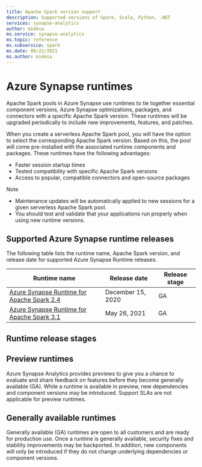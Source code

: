 ```yaml
---
title: Apache Spark version support
description: Supported versions of Spark, Scala, Python, .NET
services: synapse-analytics
author: midesa 
ms.service: synapse-analytics 
ms.topic: reference
ms.subservice: spark
ms.date: 09/22/2021
ms.author: midesa 
---
```


# Azure Synapse runtimes
Apache Spark pools in Azure Synapse use runtimes to tie together essential component versions, Azure Synapse optimizations, packages, and connectors with a specific Apache Spark version. These runtimes will be upgraded periodically to include new improvements, features, and patches. 

When you create a serverless Apache Spark pool, you will have the option to select the corresponding Apache Spark version. Based on this, the pool will come pre-installed with the associated runtime components and packages. These runtimes have the following advantages:

- Faster session startup times
- Tested compatibility with specific Apache Spark versions
- Access to popular, compatible connectors and open-source packages

> [!NOTE]
> - Maintenance updates will be automatically applied to new sessions for a given serverless Apache Spark pool. 
> - You should test and validate that your applications run properly when using new runtime versions.

## Supported Azure Synapse runtime releases 
The following table lists the runtime name, Apache Spark version, and release date for supported Azure Synapse Runtime releases.

|  Runtime name  | Release date |  Release stage |
| ----- | ----- | ----- |
| [Azure Synapse Runtime for Apache Spark 2.4](./apache-spark-24-runtime.md) | December 15, 2020 | GA|
| [Azure Synapse Runtime for Apache Spark 3.1](./apache-spark-3-runtime.md) | May 26, 2021 | GA |

## Runtime release stages

## Preview runtimes
Azure Synapse Analytics provides previews to give you a chance to evaluate and share feedback on features before they become generally available (GA). While a runtime is available in preview, new dependencies and component versions may be introduced. Support SLAs are not applicable for preview runtimes. 

## Generally available runtimes
Generally available (GA) runtimes are open to all customers and are ready for production use. Once a runtime is generally available, security fixes and stability improvements may be backported. In addition, new components will only be introduced if they do not change underlying dependencies or component versions. 

